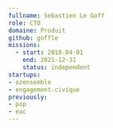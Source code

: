```yaml
---
fullname: Sebastien Le Goff
role: CTO
domaine: Produit
github: goffle
missions:
  - start: 2018-04-01
    end: 2021-12-31
    status: independent
startups:
- ozensemble
- engagement-civique
previously:
- pop
- eac   
---
```

